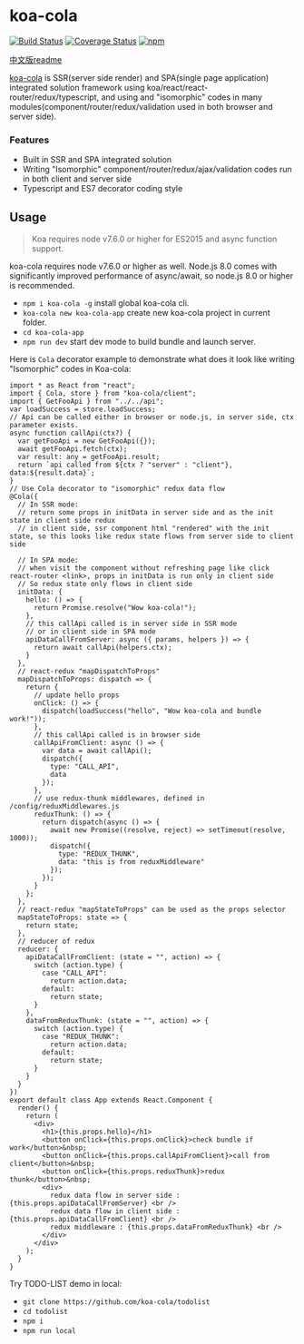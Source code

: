 
# koa-cola
[![Build Status](https://travis-ci.org/hcnode/koa-cola.svg?branch=master)](https://travis-ci.org/hcnode/koa-cola)
[![Coverage Status](https://coveralls.io/repos/github/hcnode/koa-cola/badge.svg?branch=master)](https://coveralls.io/github/hcnode/koa-cola?branch=master)
[![npm](https://img.shields.io/npm/v/koa-cola.svg)](https://www.npmjs.com/package/koa-cola)

[中文版readme](https://github.com/hcnode/koa-cola/blob/master/README_zh.md)

[koa-cola](https://koa-cola.github.io/) is SSR(server side render) and SPA(single page application) integrated solution framework using koa/react/react-router/redux/typescript, and using and "isomorphic" codes in many modules(component/router/redux/validation used in both browser and server side).


### Features
* Built in SSR and SPA integrated solution
* Writing "Isomorphic" component/router/redux/ajax/validation codes run in both client and server side
* Typescript and ES7 decorator coding style


## Usage

> Koa requires node v7.6.0 or higher for ES2015 and async function support.

koa-cola requires node v7.6.0 or higher as well. Node.js 8.0 comes with significantly improved performance of async/await, so node.js 8.0 or higher is recommended. 

* `npm i koa-cola -g` install global koa-cola cli.
* `koa-cola new koa-cola-app` create new koa-cola project in current folder.
* `cd koa-cola-app`
* `npm run dev` start dev mode to build bundle and launch server.

Here is `Cola` decorator example to demonstrate what does it look like writing "Isomorphic" codes in Koa-cola:

```tsx
import * as React from "react";
import { Cola, store } from "koa-cola/client";
import { GetFooApi } from "../../api";
var loadSuccess = store.loadSuccess;
// Api can be called either in browser or node.js, in server side, ctx parameter exists.
async function callApi(ctx?) {
  var getFooApi = new GetFooApi({});
  await getFooApi.fetch(ctx);
  var result: any = getFooApi.result;
  return `api called from ${ctx ? "server" : "client"}, data:${result.data}`;
}
// Use Cola decorator to "isomorphic" redux data flow
@Cola({
  // In SSR mode:
  // return some props in initData in server side and as the init state in client side redux
  // in client side, ssr component html "rendered" with the init state, so this looks like redux state flows from server side to client side
  
  // In SPA mode:
  // when visit the component without refreshing page like click react-router <link>, props in initData is run only in client side
  // So redux state only flows in client side
  initData: {
    hello: () => {
      return Promise.resolve("Wow koa-cola!");
    },
    // this callApi called is in server side in SSR mode
    // or in client side in SPA mode
    apiDataCallFromServer: async ({ params, helpers }) => {
      return await callApi(helpers.ctx);
    }
  },
  // react-redux "mapDispatchToProps"
  mapDispatchToProps: dispatch => {
    return {
      // update hello props 
      onClick: () => {
        dispatch(loadSuccess("hello", "Wow koa-cola and bundle work!"));
      },
      // this callApi called is in browser side
      callApiFromClient: async () => {
        var data = await callApi();
        dispatch({
          type: "CALL_API",
          data
        });
      },
      // use redux-thunk middlewares, defined in /config/reduxMiddlewares.js
      reduxThunk: () => {
        return dispatch(async () => {
          await new Promise((resolve, reject) => setTimeout(resolve, 1000));
          dispatch({
            type: "REDUX_THUNK",
            data: "this is from reduxMiddleware"
          });
        });
      }
    };
  },
  // react-redux "mapStateToProps" can be used as the props selector
  mapStateToProps: state => {
    return state;
  },
  // reducer of redux
  reducer: {
    apiDataCallFromClient: (state = "", action) => {
      switch (action.type) {
        case "CALL_API":
          return action.data;
        default:
          return state;
      }
    },
    dataFromReduxThunk: (state = "", action) => {
      switch (action.type) {
        case "REDUX_THUNK":
          return action.data;
        default:
          return state;
      }
    }
  }
})
export default class App extends React.Component {
  render() {
    return (
      <div>
        <h1>{this.props.hello}</h1>
        <button onClick={this.props.onClick}>check bundle if work</button>&nbsp;
        <button onClick={this.props.callApiFromClient}>call from client</button>&nbsp;
        <button onClick={this.props.reduxThunk}>redux thunk</button>&nbsp;
        <div>
          redux data flow in server side : {this.props.apiDataCallFromServer} <br />
          redux data flow in client side : {this.props.apiDataCallFromClient} <br />
          redux middleware : {this.props.dataFromReduxThunk} <br />
        </div>
      </div>
    );
  }
}

```


Try TODO-LIST demo in local:

* `git clone https://github.com/koa-cola/todolist`
* `cd todolist`
* `npm i`
* `npm run local`
